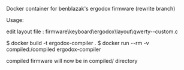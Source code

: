 Docker container for benblazak's ergodox firmware (rewrite branch)

Usage:

edit layout file : firmware\keyboard\ergodox\layout\qwerty--custom.c

$ docker build -t ergodox-compiler .
$ docker run --rm -v compiled:/compiled ergodox-compiler

compiled firmware will now be in compiled/ directory